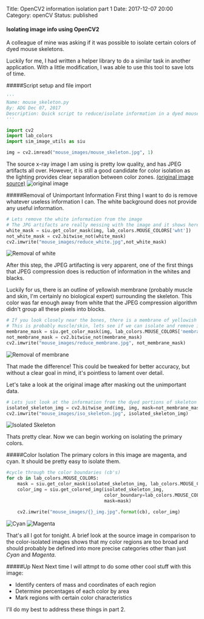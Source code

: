 Title: OpenCV2 information isolation part 1
Date: 2017-12-07 20:00
Category: openCV
Status: published

#### Isolating image info using OpenCV2

A colleague of mine was asking if it was possible to isolate certain colors of 
dyed mouse skeletons.

Luckily for me, I had written a helper library to do a similar task in another 
application. With a little modification, I was able to use this tool to save 
lots of time.

#####Script setup and file import

```python
'''
Name: mouse_skeleton.py
By: ADG Dec 07, 2017
Description: Quick script to reduce/isolate information in a dyed mouse skeleton
'''

import cv2
import lab_colors
import sim_image_utils as siu

img = cv2.imread("mouse_images/mouse_skeleton.jpg", 1)
```
The source x-ray image I am using is pretty low quality, and has JPEG artifacts 
all over.  However, it is still a good candidate for color isolation as the 
lighting provides clear separation between color zones.
[(original image source)](https://news.utexas.edu/2013/09/30/science-visualized)
![original image](https://image.ibb.co/iRs6aG/mouse_skeleton.jpg)


#####Removal of Unimportant Information
First thing I want to do is remove whatever useless information I can. The 
white background does not provide any useful information.
```python
# Lets remove the white information from the image
# The JPG artifacts are really messing with the image and it shows here
white_mask = siu.get_color_mask(img, lab_colors.MOUSE_COLORS['wht'])
not_white_mask = cv2.bitwise_not(white_mask)
cv2.imwrite("mouse_images/reduce_white.jpg",not_white_mask)
```
![Removal of white](https://image.ibb.co/no6M9b/reduce_white.jpg)

After this step, the JPEG artifacting is very apparent, one of the first things 
that JPEG compression does is reduction of information in the whites and blacks.

Luckily for us, there is an outline of yellowish membrane (probably muscle and 
skin, I'm certainly no biological expert) surrounding the skeleton. This color
was far enough away from white that the JPEG compression algorithm didn't group
all these pixels into blocks.
```python
# If you look closely near the bones, there is a membrane of yellowish color
# This is probably muscle/skin, lets see if we can isolate and remove it
membrane_mask = siu.get_color_mask(img, lab_colors.MOUSE_COLORS['membrane'])
not_membrane_mask = cv2.bitwise_not(membrane_mask)
cv2.imwrite("mouse_images/reduce_membrane.jpg", not_membrane_mask)
```
![Removal of membrane](https://image.ibb.co/mtFg9b/reduce_membrane.jpg)

That made the difference!  This could be tweaked for better accuracy, but
without a clear goal in mind, it's pointless to lament over detail.

Let's take a look at the original image after masking out the unimportant data.
```python
# Lets just look at the information from the dyed portions of skeleton
isolated_skeleton_img = cv2.bitwise_and(img, img, mask=not_membrane_mask)
cv2.imwrite("mouse_images/iso_skeleton.jpg", isolated_skeleton_img)
```
![Isolated Skeleton](https://image.ibb.co/nOWM9b/iso_skeleton.jpg)

Thats pretty clear. Now we can begin working on isolating the primary colors.
 
#####Color Isolation
The primary colors in this image are magenta, and cyan. It
should be pretty easy to isolate them.

```python
#cycle through the color boundaries (cb's)
for cb in lab_colors.MOUSE_COLORS:
    mask = siu.get_color_mask(isolated_skeleton_img, lab_colors.MOUSE_COLORS[cb])
    color_img = siu.get_colored_img(isolated_skeleton_img,
                                    color_boundary=lab_colors.MOUSE_COLORS[cb],
                                    mask=mask)

    cv2.imwrite("mouse_images/{}_img.jpg".format(cb), color_img)
```
![Cyan](https://image.ibb.co/iOYCFG/cyan_img.jpg)
![Magenta](https://image.ibb.co/c71chw/mgnt_img.jpg)

That's all I got for tonight. A brief look at the source image in comparison to
the color-isolated images shows that my color regions are too broad and should 
probably be defined into more precise categories other than just *Cyan* and *Magenta*.

#####Up Next
Next time I will attmpt to do some other cool stuff with this image:

 - Identify centers of mass and coordinates of each region
 - Determine percentages of each color by area 
 - Mark regions with certain color characteristics
 
 I'll do my best to address these things in part 2.





